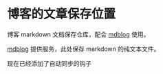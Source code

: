 # 博客的文章保存位置

博客 markdown 文档保存仓库，配合 [mdblog](https://github.com/broqiang/mdblog) 使用。

[mdblog](https://github.com/broqiang/mdblog) 提供服务，此处保存 markdown 的纯文本文件。

现在已经添加了自动同步的钩子




